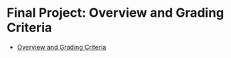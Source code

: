 # Final Project: Overview and Grading Criteria

- [Overview and Grading Criteria](https://cf-courses-data.s3.us.cloud-object-storage.appdomain.cloud/IBM-CD0131EN-SkillsNetwork/labs/project/1-final-project-overview-instructional.md.html?origin=www.coursera.org)